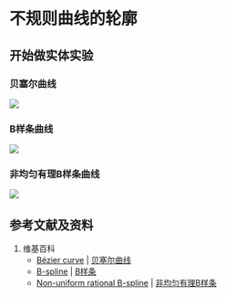 # 不规则曲线的轮廓

## 开始做实体实验

### 贝塞尔曲线

![](/images/函数与解析几何/在2维坐标纸上感受n个点组成了任意形状的轮廓/不规则曲线的轮廓/1a1.jpg)

### B样条曲线

![](/images/函数与解析几何/在2维坐标纸上感受n个点组成了任意形状的轮廓/不规则曲线的轮廓/2a1.jpg)

### 非均匀有理B样条曲线

![](/images/函数与解析几何/在2维坐标纸上感受n个点组成了任意形状的轮廓/不规则曲线的轮廓/3a1.jpg)

## 参考文献及资料

1. 维基百科
	- [Bézier curve](https://en.wikipedia.org/wiki/B%C3%A9zier_curve) | [贝塞尔曲线](https://zh.wikipedia.org/wiki/%E8%B2%9D%E8%8C%B2%E6%9B%B2%E7%B7%9A) 
	- [B-spline](https://en.wikipedia.org/wiki/B-spline) | [B样条](https://zh.wikipedia.org/wiki/B%E6%A0%B7%E6%9D%A1) 
	- [Non-uniform rational B-spline](https://en.wikipedia.org/wiki/Non-uniform_rational_B-spline) | [非均匀有理B样条](https://zh.wikipedia.org/wiki/%E9%9D%9E%E5%9D%87%E5%8C%80%E6%9C%89%E7%90%86B%E6%A0%B7%E6%9D%A1) 



